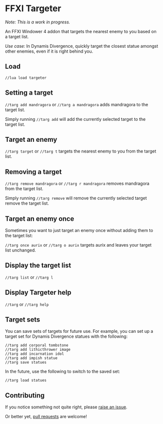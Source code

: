 # FFXI Targeter

*Note: This is a work in progress.*

An FFXI Windower 4 addon that targets the nearest enemy to you based on a target list.

*Use case:* In Dynamis Divergence, quickly target the closest statue amongst other enemies, even if it is right behind you.

## Load

`//lua load targeter`

## Setting a target

`//targ add mandragora` or `//targ a mandragora` adds mandragora to the target list.

Simply running `//targ add` will add the currently selected target to the target list.

## Target an enemy

`//targ target` or `//targ t` targets the nearest enemy to you from the target list.

## Removing a target

`//targ remove mandragora` or `//targ r mandragora` removes mandragora from the target list.

Simply running `//targ remove` will remove the currently selected target remove the target list.

## Target an enemy once

Sometimes you want to just target an enemy once without adding them to the target list:

`//targ once aurix` or `//targ o aurix` targets aurix and leaves your target list unchanged.

## Display the target list

`//targ list` or `//targ l`

## Display Targeter help

`//targ` or `//targ help`

## Target sets

You can save sets of targets for future use. For example, you can set up a target set for Dynamis Divergence statues with the following:

```
//targ add corporal tombstone
//targ add lithicthrower image
//targ add incarnation idol
//targ add impish statue
//targ save statues
```

In the future, use the following to switch to the saved set:

`//targ load statues`

## Contributing

If you notice something not quite right, please [raise an issue](https://github.com/xurion/ffxi-targeter/issues).

Or better yet, [pull requests](https://github.com/xurion/ffxi-targeter/pulls) are welcome!
